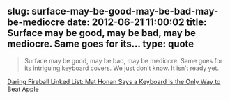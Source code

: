 slug: surface-may-be-good-may-be-bad-may-be-mediocre
date: 2012-06-21 11:00:02
title: Surface may be good, may be bad, may be mediocre. Same goes for its...
type: quote
---

> Surface may be good, may be bad, may be mediocre. Same goes for its intriguing keyboard covers. We just don’t know. It isn’t ready yet.

[Daring Fireball Linked List: Mat Honan Says a Keyboard Is the Only Way to Beat Apple](http://daringfireball.net/linked/2012/06/20/honan-keyboard)
